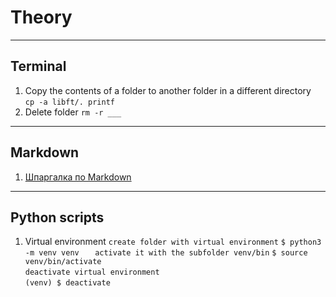 # Theory
___
## Terminal
1. Copy the contents of a folder to another folder in a different directory  
`cp -a libft/. printf`
2. Delete folder 
`rm -r ___`
___
## Markdown
1. [Шпаргалка по Markdown](http://bustep.ru/markdown/shpargalka-po-markdown.html)  
___
## Python scripts
1. Virtual environment
`create folder with virtual environment`
`$ python3 -m venv venv  `
` activate it with the subfolder venv/bin`
`$ source venv/bin/activate`  
`deactivate virtual environment`  
`(venv) $ deactivate` 
